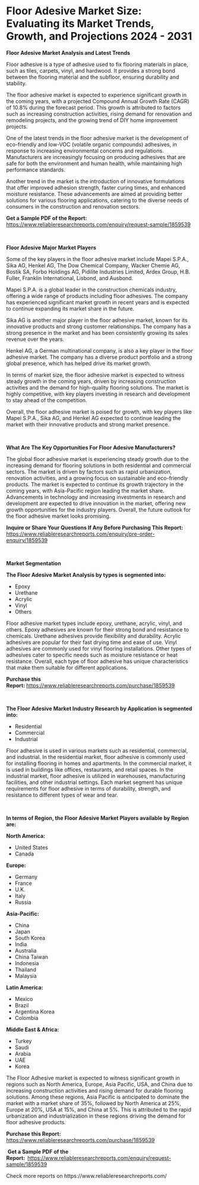 <p><h1>Floor Adesive Market Size: Evaluating its Market Trends, Growth, and Projections 2024 - 2031</h1></p><p><strong>Floor Adesive Market Analysis and Latest Trends</strong></p>
<p><p>Floor adhesive is a type of adhesive used to fix flooring materials in place, such as tiles, carpets, vinyl, and hardwood. It provides a strong bond between the flooring material and the subfloor, ensuring durability and stability.</p><p>The floor adhesive market is expected to experience significant growth in the coming years, with a projected Compound Annual Growth Rate (CAGR) of 10.8% during the forecast period. This growth is attributed to factors such as increasing construction activities, rising demand for renovation and remodeling projects, and the growing trend of DIY home improvement projects.</p><p>One of the latest trends in the floor adhesive market is the development of eco-friendly and low-VOC (volatile organic compounds) adhesives, in response to increasing environmental concerns and regulations. Manufacturers are increasingly focusing on producing adhesives that are safe for both the environment and human health, while maintaining high performance standards.</p><p>Another trend in the market is the introduction of innovative formulations that offer improved adhesion strength, faster curing times, and enhanced moisture resistance. These advancements are aimed at providing better solutions for various flooring applications, catering to the diverse needs of consumers in the construction and renovation sectors.</p></p>
<p><strong>Get a Sample PDF of the Report:&nbsp;</strong> <a href="https://www.reliableresearchreports.com/enquiry/request-sample/1859539">https://www.reliableresearchreports.com/enquiry/request-sample/1859539</a></p>
<p>&nbsp;</p>
<p><strong>Floor Adesive Major Market Players</strong></p>
<p><p>Some of the key players in the floor adhesive market include Mapei S.P.A., Sika AG, Henkel AG, The Dow Chemical Company, Wacker Chemie AG, Bostik SA, Forbo Holdings AG, Pidilite Industries Limited, Ardex Group, H.B. Fuller, Franklin International, Lisbond, and Ausbond.</p><p>Mapei S.P.A. is a global leader in the construction chemicals industry, offering a wide range of products including floor adhesives. The company has experienced significant market growth in recent years and is expected to continue expanding its market share in the future. </p><p>Sika AG is another major player in the floor adhesive market, known for its innovative products and strong customer relationships. The company has a strong presence in the market and has been consistently growing its sales revenue over the years.</p><p>Henkel AG, a German multinational company, is also a key player in the floor adhesive market. The company has a diverse product portfolio and a strong global presence, which has helped drive its market growth.</p><p>In terms of market size, the floor adhesive market is expected to witness steady growth in the coming years, driven by increasing construction activities and the demand for high-quality flooring solutions. The market is highly competitive, with key players investing in research and development to stay ahead of the competition.</p><p>Overall, the floor adhesive market is poised for growth, with key players like Mapei S.P.A., Sika AG, and Henkel AG expected to continue leading the market with their innovative products and strong market presence.</p></p>
<p>&nbsp;</p>
<p><strong>What Are The Key Opportunities For Floor Adesive Manufacturers?</strong></p>
<p><p>The global floor adhesive market is experiencing steady growth due to the increasing demand for flooring solutions in both residential and commercial sectors. The market is driven by factors such as rapid urbanization, renovation activities, and a growing focus on sustainable and eco-friendly products. The market is expected to continue its growth trajectory in the coming years, with Asia-Pacific region leading the market share. Advancements in technology and increasing investments in research and development are expected to drive innovation in the market, offering new growth opportunities for the industry players. Overall, the future outlook for the floor adhesive market looks promising.</p></p>
<p><strong>Inquire or Share Your Questions If Any Before Purchasing This Report:</strong> <a href="https://www.reliableresearchreports.com/enquiry/pre-order-enquiry/1859539">https://www.reliableresearchreports.com/enquiry/pre-order-enquiry/1859539</a></p>
<p>&nbsp;</p>
<p><strong>Market Segmentation</strong></p>
<p><strong>The Floor Adesive Market Analysis by types is segmented into:</strong></p>
<p><ul><li>Epoxy</li><li>Urethane</li><li>Acrylic</li><li>Vinyl</li><li>Others</li></ul></p>
<p><p>Floor adhesive market types include epoxy, urethane, acrylic, vinyl, and others. Epoxy adhesives are known for their strong bond and resistance to chemicals. Urethane adhesives provide flexibility and durability. Acrylic adhesives are popular for their fast drying time and ease of use. Vinyl adhesives are commonly used for vinyl flooring installations. Other types of adhesives cater to specific needs such as moisture resistance or heat resistance. Overall, each type of floor adhesive has unique characteristics that make them suitable for different applications.</p></p>
<p><strong>Purchase this Report:&nbsp;</strong><a href="https://www.reliableresearchreports.com/purchase/1859539">https://www.reliableresearchreports.com/purchase/1859539</a></p>
<p>&nbsp;</p>
<p><strong>The Floor Adesive Market Industry Research by Application is segmented into:</strong></p>
<p><ul><li>Residential</li><li>Commercial</li><li>Industrial</li></ul></p>
<p><p>Floor adhesive is used in various markets such as residential, commercial, and industrial. In the residential market, floor adhesive is commonly used for installing flooring in homes and apartments. In the commercial market, it is used in buildings like offices, restaurants, and retail spaces. In the industrial market, floor adhesive is utilized in warehouses, manufacturing facilities, and other industrial settings. Each market segment has unique requirements for floor adhesive in terms of durability, strength, and resistance to different types of wear and tear.</p></p>
<p>&nbsp;</p>
<p><strong>In terms of Region, the Floor Adesive Market Players available by Region are:</strong></p>
<p>
    <p> <strong> North America: </strong>
        <ul>
            <li>United States</li>
            <li>Canada</li>
        </ul>
        </p> 
    <p> <strong> Europe: </strong>
        <ul>
            <li>Germany</li>
            <li>France</li>
            <li>U.K.</li>
            <li>Italy</li>
            <li>Russia</li>
        </ul>
        </p> 
    <p> <strong> Asia-Pacific: </strong>
        <ul>
            <li>China</li>
            <li>Japan</li>
            <li>South Korea</li>
            <li>India</li>
            <li>Australia</li>
            <li>China Taiwan</li>
            <li>Indonesia</li>
            <li>Thailand</li>
            <li>Malaysia</li>
        </ul>
        </p> 
    <p> <strong> Latin America: </strong>
        <ul>
            <li>Mexico</li>
            <li>Brazil</li>
            <li>Argentina Korea</li>
            <li>Colombia</li>
        </ul>
        </p> 
    <p> <strong> Middle East & Africa: </strong>
        <ul>
            <li>Turkey</li>
            <li>Saudi</li>
            <li>Arabia</li>
            <li>UAE</li>
            <li>Korea</li>
        </ul>
    </p>
    </p>
<p><p>The Floor Adhesive market is expected to witness significant growth in regions such as North America, Europe, Asia Pacific, USA, and China due to increasing construction activities and rising demand for durable flooring solutions. Among these regions, Asia Pacific is anticipated to dominate the market with a market share of 35%, followed by North America at 25%, Europe at 20%, USA at 15%, and China at 5%. This is attributed to the rapid urbanization and industrialization in these regions driving the demand for floor adhesive products.</p></p>
<p><strong>Purchase this Report: </strong><a href="https://www.reliableresearchreports.com/purchase/1859539">https://www.reliableresearchreports.com/purchase/1859539</a></p>
<p>&nbsp;<strong>Get a Sample PDF of the Report:&nbsp;&nbsp;</strong><a href="https://www.reliableresearchreports.com/enquiry/request-sample/1859539">https://www.reliableresearchreports.com/enquiry/request-sample/1859539</a></p>
<p><strong></strong></p>
<p>Check more reports on https://www.reliableresearchreports.com/</p>